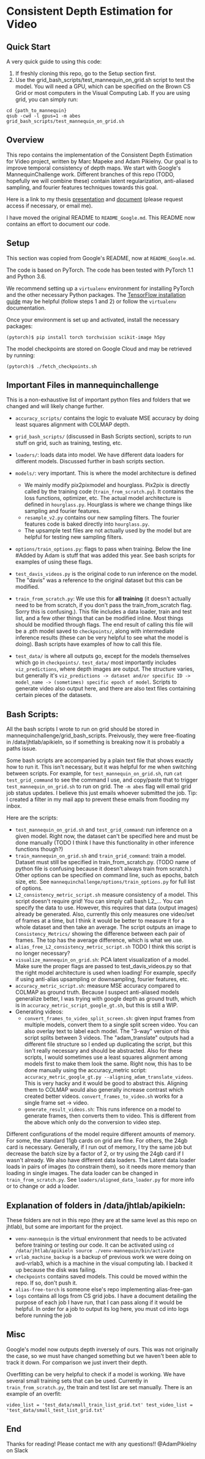 # Consistent Depth Estimation for Video

## Quick Start

A very quick guide to using this code: 
1. If freshly cloning this repo, go to the Setup section first.
2. Use the grid_bash_scripts/test_mannequin_on_grid.sh script to test the model. You will need a GPU, which can be specified on the Brown CS Grid or most computers in the Visual Computing Lab. If you are using grid, you can simply run:
```
cd {path_to_mannequin}
qsub -cwd -l gpus=1 -m abes grid_bash_scripts/test_mannequin_on_grid.sh
```

## Overview
This repo contains the implementation of the Consistent Depth Estimation for Video project, written by Marc Mapeke and Adam Pikielny. Our goal is to improve temporal consistency of depth maps. We start with Google's MannequinChallenge work. Different branches of this repo (TODO, hopefully we will combine these) contain latent regularization, anti-aliased sampling, and fourier features techniques towards this goal. 

Here is a link to my thesis [presentation](https://docs.google.com/presentation/d/1_0Mgygl7-zHsIIfYkqIjycVZTPjHw3pGgcbOI6KdYis/edit#slide=id.g35f391192_00) and [document](https://drive.google.com/file/d/1jF-IOYivDaL0aoN6qJj5AdSrNxRsgSzf/view?usp=sharing) (please request access if necessary, or email me).

I have moved the original README to `README_Google.md`. This README now contains an effort to document our code. 

## Setup

This section was copied from Google's README, now at `README_Google.md`.

The code is based on PyTorch. The code has been tested with PyTorch 1.1 and Python 3.6. 

We recommend setting up a `virtualenv` environment for installing PyTorch and
the other necessary Python packages. The [TensorFlow installation
guide](https://www.tensorflow.org/install/pip) may be helpful (follow steps 1
and 2) or follow the `virtualenv` documentation.

Once your environment is set up and activated, install the necessary packages:

```
(pytorch)$ pip install torch torchvision scikit-image h5py
```

The model checkpoints are stored on Google Cloud and may be retrieved by running:

```
(pytorch)$ ./fetch_checkpoints.sh
```

## Important Files in mannequinchallenge

This is a non-exhaustive list of important python files and folders that we changed and will likely change further.

* `accuracy_scripts/` contains the logic to evaluate MSE accuracy by doing least squares alignment with COLMAP depth. 
* `grid_bash_scripts/` (discussed in Bash Scripts section), scripts to run stuff on grid, such as training, testing, etc. 
* `loaders/`: loads data into model. We have different data loaders for different models. Discussed further in bash scripts section.
* `models/`: very important. This is where the model architecture is defined
    - We mainly modify pix2pixmodel and hourglass. Pix2pix is directly called by the training code (`train_from_scratch.py`). It contains the loss functions, optimizer, etc. The actual model architecture is defined in `hourglass.py`. Hourglass is where we change things like sampling and fourier features. 
    - `resample_v2.py` contains our new sampling filters. The fourier features code is baked directly into `hourglass.py`. 
    - The upsample test files are not actually used by the model but are helpful for testing new sampling filters. 
* `options/train_options.py`: flags to pass when training. Below the line #Added by Adam is stuff that was added this year. See bash scripts for examples of using these flags. 
* `test_davis_videos.py` is the original code to run inference on the model. The "davis" was a reference to the original dataset but this can be modified. 
* `train_from_scratch.py`: We use this for **all training** (it doesn't actually need to be from scratch, if you don't pass the train_from_scratch flag. Sorry this is confusing.). This file includes a data loader, train and test list, and a few other things that can be modified inline. Most things should be modified through flags. The end result of calling this file will be a .pth model saved to `checkpoints/`, along with intermediate inference results (these can be very helpful to see what the model is doing). Bash scripts have examples of how to call this file.

* `test_data/` is where all outputs go, except for the models themselves which go in `checkpoints/`. `test_data/` most importantly includes `viz_predictions`, where depth images are output. The structure varies, but generally it's `viz_predictions -> dataset and/or specific ID -> model_name -> (sometimes) specific epoch of model`. 
Scripts to generate video also output here, and there are also text files containing certain pieces of the datasets. 


## Bash Scripts:
All the bash scripts I wrote to run on grid should be stored in mannequinchallenge/grid_bash_scripts. Preivously, they were free-floating in /data/jhtlab/apikieln, so if something is breaking now it is probably a paths issue.

Some bash scripts are accompanied by a plain text file that shows exactly how to run it. This isn't necessary, but it was helpful for me when switching between scripts. For example, for `test_mannequin_on_grid.sh`, run `cat test_grid_command` to see the command I use, and copy/paste that to trigger `test_mannequin_on_grid.sh` to run on grid. The `-m abes` flag will email grid job status updates. I believe this just emails whoever submitted the job. Tip: I created a filter in my mail app to prevent these emails from flooding my inbox. 

Here are the scripts:
* `test_mannequin_on_grid.sh` and `test_grid_command`: run inference on a given model. Right now, the dataset can't be specified here and must be done manually (TODO I think I have this functionality in other inference functions though?)
* `train_mannequin_on_grid.sh` and `train_grid_command`: train a model. Dataset must still be specified in train_from_scratch.py. (TODO name of python file is confusing because it doesn't always train from scratch.) Other options can be specified on command line, such as epochs, batch size, etc. See `mannequinchallenge/options/train_options.py` for full list of options. 
* `L2_consistency_metric_script.sh` measure consistency of a model. This script doesn't require grid! You can simply call bash L2_... You can specify the data to use. However, this requires that data (output images) already be generated. Also, currently this only measures one video/set of frames at a time, but I think it would be better to measure it for a whole dataset and then take an average. The script outputs an image to `Consistency_Metrics/` showing the difference between each pair of frames. The top has the average difference, which is what we use. 
* `alias_free_L2_consistency_metric_script.sh` TODO I think this script is no longer necessary? 
* `visualize_mannequin_on_grid.sh`: PCA latent visualization of a model. Make sure the proper flags are passed to test_davis_videos.py so that the right model architecture is used when loading! For example, specify if using anti-alias upsampling or downsampling, fourier features, etc.
* `accuracy_metric_script.sh`: measure MSE accuracy compared to COLMAP as ground truth. Because I suspect anti-aliased models generalize better, I was trying with google depth as ground truth, which is in `accuracy_metric_script_google_gt.sh`, but this is still a WIP.
* Generating videos:
    - `convert_frames_to_video_split_screen.sh`: given input frames from multiple models, convert them to a single split screen video. You can also overlay text to label each model. The "3-way" version of this script splits between 3 videos. The "adam_translate" outputs had a different file structure so I ended up duplicating the script, but this isn't really necessary and should be abstracted. Also for these scripts, I would sometimes use a least squares alignment among models first to make them look the same. Right now, this has to be done manually using the accuracy_metric script: `accuracy_metric_google_gt.py --aligning_adam_translate_videos`. This is very hacky and it would be good to abstract this. Aligning them to COLMAP would also generally increase contrast which created better videos. `convert_frames_to_video.sh` works for a single frame set -> video.
    - `generate_result_videos.sh`: This runs inference on a model to generate frames, then converts them to video. This is different from the above which only do the conversion to video step. 

Different configurations of the model require different amounts of memory. For some, the standard 11gb cards on grid are fine. For others, the 24gb card is necessary. Generally, if I run out of memory, I try the same job but decrease the batch size by a factor of 2, or try using the 24gb card if I wasn't already. We also have different data loaders. The Latent data loader loads in pairs of images (to constrain them), so it needs more memory than loading in single images. The data loader can be changed in `train_from_scratch.py`. See `loaders/aligned_data_loader.py` for more info or to change or add a loader. 

## Explanation of folders in /data/jhtlab/apikieln:
These folders are not in this repo (they are at the same level as this repo on jhtlab), but some are important for the project. 

* `venv-mannequin` is the virtual environment that needs to be activated before training or testing our code. It can be activated using
`cd /data/jhtlab/apikieln
source ./venv-mannequin/bin/activate`
* `vrlab_machine_backup` is a backup of previous work we were doing on avd-vrlab3, which is a machine in the visual computing lab. I backed it up because the disk was failing. 
* `checkpoints` contains saved models. This could be moved within the repo. If so, don't push it. 
* `alias-free-torch` is someone else's repo implementing alias-free-gan
* `logs` contains all logs from CS grid jobs. I have a document detailing the purpose of each job I have run, that I can pass along if it would be helpful. In order for a job to output its log here, you must cd into logs before running the job


## Misc
Google's model now outputs depth inversely of ours. This was not originally the case, so we must have changed something but we haven't been able to track it down. For comparison we just invert their depth. 

Overfitting can be very helpful to check if a model is working. We have several small training sets that can be used. Currently in `train_from_scratch.py`, the train and test list are set manually. There is an example of an overfit:

`video_list = 'test_data/small_train_list_grid.txt'
test_video_list = 'test_data/small_test_list_grid.txt'`


## End
Thanks for reading!
Please contact me with any questions!! @AdamPikielny on Slack
